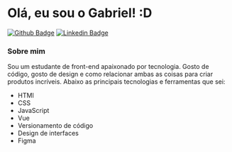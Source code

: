 # Olá, eu sou o Gabriel! :D

[![Github Badge](https://img.shields.io/badge/-Github-000?style=flat-square&logo=Github&logoColor=white&link=https://github.com/Gab-Barros)](https://github.com/Gab-Barros)
[![Linkedin Badge](https://img.shields.io/badge/-LinkedIn-blue?style=flat-square&logo=Linkedin&logoColor=white&link=https://www.linkedin.com/in/gabriel-barros-419bb3208/)](https://www.linkedin.com/in/gabriel-barros-419bb3208/)

### Sobre mim
Sou um estudante de front-end apaixonado por tecnologia. Gosto de código, gosto de design e como relacionar ambas as coisas para criar produtos incríveis. Abaixo as principais tecnologias e ferramentas que sei: 

* HTMl
* CSS
* JavaScript
* Vue
* Versionamento de código
* Design de interfaces
* Figma
